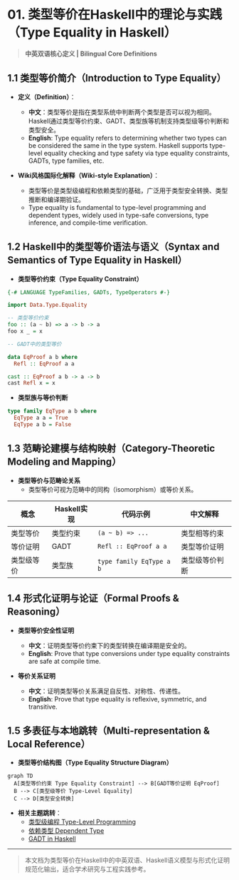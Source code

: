# 01. 类型等价在Haskell中的理论与实践（Type Equality in Haskell）

> **中英双语核心定义 | Bilingual Core Definitions**

## 1.1 类型等价简介（Introduction to Type Equality）

- **定义（Definition）**：
  - **中文**：类型等价是指在类型系统中判断两个类型是否可以视为相同。Haskell通过类型等价约束、GADT、类型族等机制支持类型级等价判断和类型安全。
  - **English**: Type equality refers to determining whether two types can be considered the same in the type system. Haskell supports type-level equality checking and type safety via type equality constraints, GADTs, type families, etc.

- **Wiki风格国际化解释（Wiki-style Explanation）**：
  - 类型等价是类型级编程和依赖类型的基础，广泛用于类型安全转换、类型推断和编译期验证。
  - Type equality is fundamental to type-level programming and dependent types, widely used in type-safe conversions, type inference, and compile-time verification.

## 1.2 Haskell中的类型等价语法与语义（Syntax and Semantics of Type Equality in Haskell）

- **类型等价约束（Type Equality Constraint）**

```haskell
{-# LANGUAGE TypeFamilies, GADTs, TypeOperators #-}

import Data.Type.Equality

-- 类型等价约束
foo :: (a ~ b) => a -> b -> a
foo x _ = x

-- GADT中的类型等价

data EqProof a b where
  Refl :: EqProof a a

cast :: EqProof a b -> a -> b
cast Refl x = x
```

- **类型族与等价判断**

```haskell
type family EqType a b where
  EqType a a = True
  EqType a b = False
```

## 1.3 范畴论建模与结构映射（Category-Theoretic Modeling and Mapping）

- **类型等价与范畴论关系**
  - 类型等价可视为范畴中的同构（isomorphism）或等价关系。

| 概念 | Haskell实现 | 代码示例 | 中文解释 |
|------|-------------|----------|----------|
| 类型等价 | 类型约束 | `(a ~ b) => ...` | 类型相等约束 |
| 等价证明 | GADT | `Refl :: EqProof a a` | 类型等价证明 |
| 类型级等价 | 类型族 | `type family EqType a b` | 类型级等价判断 |

## 1.4 形式化证明与论证（Formal Proofs & Reasoning）

- **类型等价安全性证明**
  - **中文**：证明类型等价约束下的类型转换在编译期是安全的。
  - **English**: Prove that type conversions under type equality constraints are safe at compile time.

- **等价关系证明**
  - **中文**：证明类型等价关系满足自反性、对称性、传递性。
  - **English**: Prove that type equality is reflexive, symmetric, and transitive.

## 1.5 多表征与本地跳转（Multi-representation & Local Reference）

- **类型等价结构图（Type Equality Structure Diagram）**

```mermaid
graph TD
  A[类型等价约束 Type Equality Constraint] --> B[GADT等价证明 EqProof]
  B --> C[类型级等价 Type-Level Equality]
  C --> D[类型安全转换]
```

- **相关主题跳转**：
  - [类型级编程 Type-Level Programming](../12-Type-Level-Programming/01-Type-Level-Programming-in-Haskell.md)
  - [依赖类型 Dependent Type](../10-Dependent-Type/01-Dependent-Type-in-Haskell.md)
  - [GADT in Haskell](../09-GADT/01-GADT-in-Haskell.md)

---

> 本文档为类型等价在Haskell中的中英双语、Haskell语义模型与形式化证明规范化输出，适合学术研究与工程实践参考。
